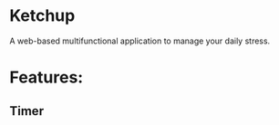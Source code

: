 # Ketchup

A web-based multifunctional application to manage your daily stress.

# Features:

## Timer
